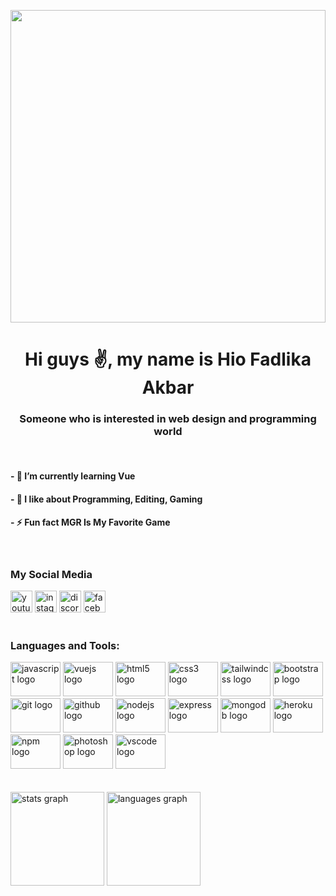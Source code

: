 <p align="center">
  <img src="https://user-images.githubusercontent.com/89866871/190872973-67b753de-c690-43b1-9c33-7db82d5618ca.gif" width="100%" height="500">
</p>


**<h1 align="center">Hi guys ✌, my name is Hio Fadlika Akbar</h1>**
<h3 align="center">Someone who is interested in web design and programming world</h3>
<br>

<h4>- 🌱 I’m currently learning Vue</h4>

<h4>- 💬 I like about Programming, Editing, Gaming</h4>

<h4>- ⚡ Fun fact MGR Is My Favorite Game</h4>
<br>
<h3 align="left">My Social Media</h3>
<div align="left">
  <a href="https://www.youtube.com/channel/UCKIKWcXXAez8RESKyXrHTgg"><img src="https://img.shields.io/static/v1?message=Youtube&logo=youtube&label=&color=FF0000&logoColor=white&labelColor=&style=for-the-badge" height="35" alt="youtube logo"  /></a>
  
  <a href="https://www.instagram.com/hio._akbarr/">
  <img src="https://img.shields.io/static/v1?message=Instagram&logo=instagram&label=&color=E4405F&logoColor=white&labelColor=&style=for-the-badge" height="35" alt="instagram logo"  /></a>
  
  <img src="https://img.shields.io/static/v1?message=Discord&logo=discord&label=&color=7289DA&logoColor=white&labelColor=&style=for-the-badge" height="35" alt="discord logo"  />
  <a href="https://www.facebook.com/hio.fadlikaakbar.35">
  <img src="https://img.shields.io/static/v1?message=Facebook&logo=facebook&label=&color=1877F2&logoColor=white&labelColor=&style=for-the-badge" height="35" alt="facebook logo"  /></a>
</div>
<br>

<h3 align="left">Languages and Tools:</h3>

<div align="left">
  <img src="https://cdn.jsdelivr.net/gh/devicons/devicon/icons/javascript/javascript-original.svg" height="55" width="80" alt="javascript logo"  />
  
  <img src="https://cdn.jsdelivr.net/gh/devicons/devicon/icons/vuejs/vuejs-original.svg" height="55" width="80" alt="vuejs logo"  />
  <img src="https://cdn.jsdelivr.net/gh/devicons/devicon/icons/html5/html5-original.svg" height="55" width="80" alt="html5 logo"  />
  <img src="https://cdn.jsdelivr.net/gh/devicons/devicon/icons/css3/css3-original.svg" height="55" width="80" alt="css3 logo"  />
  <img src="https://cdn.jsdelivr.net/gh/devicons/devicon/icons/tailwindcss/tailwindcss-original-wordmark.svg" height="55" width="80" alt="tailwindcss logo"  />
  <img src="https://cdn.jsdelivr.net/gh/devicons/devicon/icons/bootstrap/bootstrap-original.svg" height="55" width="80" alt="bootstrap logo"  />
  <img src="https://cdn.jsdelivr.net/gh/devicons/devicon/icons/git/git-original.svg" height="55" width="80" alt="git logo"  />
  <img src="https://cdn.jsdelivr.net/gh/devicons/devicon/icons/github/github-original.svg" height="55" width="80" alt="github logo"  />
  <img src="https://cdn.jsdelivr.net/gh/devicons/devicon/icons/nodejs/nodejs-original.svg" height="55" width="80" alt="nodejs logo"  />
  <img src="https://cdn.jsdelivr.net/gh/devicons/devicon/icons/express/express-original.svg" height="55" width="80" alt="express logo"  />
  <img src="https://cdn.jsdelivr.net/gh/devicons/devicon/icons/mongodb/mongodb-original.svg" height="55" width="80" alt="mongodb logo"  />
  <img src="https://cdn.jsdelivr.net/gh/devicons/devicon/icons/heroku/heroku-original.svg" height="55" width="80" alt="heroku logo"  />
  <img src="https://cdn.jsdelivr.net/gh/devicons/devicon/icons/npm/npm-original-wordmark.svg" height="55" width="80" alt="npm logo"  />
   <img src="https://cdn.jsdelivr.net/gh/devicons/devicon/icons/photoshop/photoshop-plain.svg" height="55" width="80" alt="photoshop logo"  />
  <img src="https://cdn.jsdelivr.net/gh/devicons/devicon/icons/vscode/vscode-original.svg" height="55" width="80" alt="vscode logo"  />
  
  
</div>
<!-- 
<p><img align="left" src="https://github-readme-stats.vercel.app/api/top-langs?username=hiofadlikaakbar&show_icons=true&locale=en&layout=compact" alt="hiofadlikaakbar" /></p> --><br>
<br>
<div align="left">
  <img src="https://github-readme-stats.vercel.app/api?hide_title=false&hide_rank=false&show_icons=true&include_all_commits=true&count_private=true&disable_animations=false&theme=dracula&locale=en&hide_border=false&username=hiofadlikaakbar" height="150" alt="stats graph"  />
  <img src="https://github-readme-stats.vercel.app/api/top-langs?locale=en&hide_title=false&layout=compact&card_width=320&langs_count=5&theme=dracula&hide_border=false&username=hiofadlikaakbar" height="150" alt="languages graph"  />
</div>
